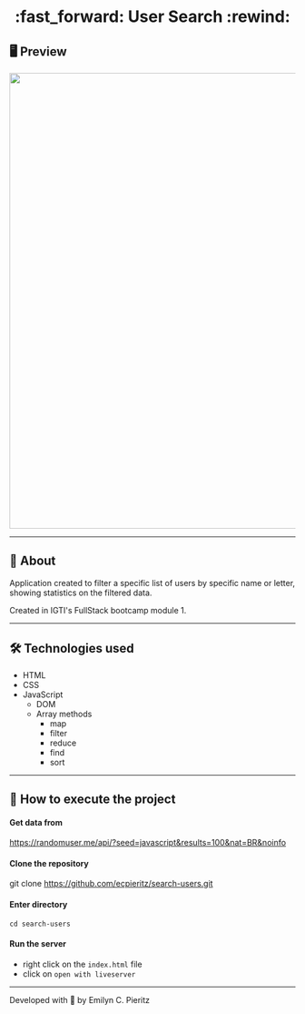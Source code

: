 <h1 align = "center"> :fast_forward: User Search :rewind: </h1>

## 🖥 Preview
<p align = "center">
  <img src = "https://github.com/ecpieritz/search-users/blob/master/users-search-print.jpg?raw=true" width = "801">
</p>

---

## 📖 About
Application created to filter a specific list of users by specific name or letter, showing statistics on the filtered data.

Created in IGTI's FullStack bootcamp module 1.

---

## 🛠 Technologies used
* HTML
* CSS
* JavaScript
  * DOM
  * Array methods
    * map
    * filter
    * reduce
    * find
    * sort

---

## 🚀 How to execute the project
#### Get data from 
https://randomuser.me/api/?seed=javascript&results=100&nat=BR&noinfo

#### Clone the repository
git clone https://github.com/ecpieritz/search-users.git

#### Enter directory
`cd search-users`

#### Run the server
- right click on the `index.html` file
- click on `open with liveserver`

---
Developed with 💙 by Emilyn C. Pieritz
